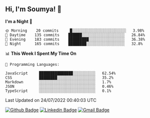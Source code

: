 ## Hi, I'm Soumya! 👋

<!--START_SECTION:waka-->
**I'm a Night 🦉** 

```text
🌞 Morning    20 commits     █░░░░░░░░░░░░░░░░░░░░░░░░   3.98% 
🌆 Daytime    135 commits    ██████░░░░░░░░░░░░░░░░░░░   26.84% 
🌃 Evening    183 commits    █████████░░░░░░░░░░░░░░░░   36.38% 
🌙 Night      165 commits    ████████░░░░░░░░░░░░░░░░░   32.8%

```


📊 **This Week I Spent My Time On** 

```text
💬 Programming Languages: 

JavaScript     ███████████████░░░░░░░░░░   62.54% 
CSS            ████████░░░░░░░░░░░░░░░░░   35.2% 
Markdown       ░░░░░░░░░░░░░░░░░░░░░░░░░   1.7% 
JSON           ░░░░░░░░░░░░░░░░░░░░░░░░░   0.46% 
TypeScript     ░░░░░░░░░░░░░░░░░░░░░░░░░   0.1%
```


 Last Updated on 24/07/2022 00:40:03 UTC
<!--END_SECTION:waka-->

[![Github Badge](https://img.shields.io/badge/-rubyruins-grey?style=for-the-badge&logo=github&logoColor=white&link=https://github.com/rubyruins/)](https://www.github.com/rubyruins/) 
[![Linkedin Badge](https://img.shields.io/badge/-Soumya%20Parekh-0072b1?style=for-the-badge&logo=Linkedin&logoColor=white&link=https://www.linkedin.com/in/Soumya-Parekh/)](https://www.linkedin.com/in/Soumya-Parekh/) 
[![Gmail Badge](https://img.shields.io/badge/-soumyaparekh.me@gmail.com-c14438?style=for-the-badge&logo=Gmail&logoColor=white&link=mailto:soumyaparekh.me@gmail.com)](mailto:soumyaparekh.me@gmail.com) 
